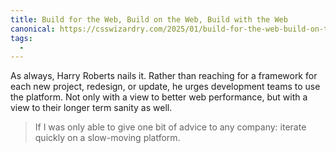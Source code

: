 ```yaml
---
title: Build for the Web, Build on the Web, Build with the Web
canonical: https://csswizardry.com/2025/01/build-for-the-web-build-on-the-web-build-with-the-web/
tags:
  -
---
```


As always, Harry Roberts nails it. Rather than reaching for a framework for each new project, redesign, or update, he urges development teams to use the platform. Not only with a view to better web performance, but with a view to their longer term sanity as well.

> If I was only able to give one bit of advice to any company: iterate quickly on a slow-moving platform.
